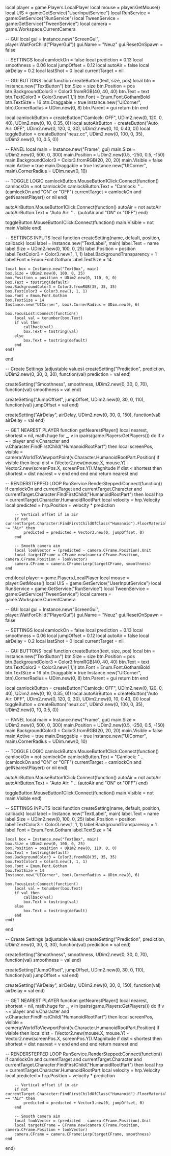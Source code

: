 local player = game.Players.LocalPlayer
local mouse = player:GetMouse()
local UIS = game:GetService("UserInputService")
local RunService = game:GetService("RunService")
local TweenService = game:GetService("TweenService")
local camera = game.Workspace.CurrentCamera

-- GUI
local gui = Instance.new("ScreenGui", player:WaitForChild("PlayerGui"))
gui.Name = "Neuz"
gui.ResetOnSpawn = false

-- SETTINGS
local camlockOn = false
local prediction = 0.13
local smoothness = 0.06
local jumpOffset = 0.12
local autoAir = false
local airDelay = 0.2
local lastShot = 0
local currentTarget = nil

-- GUI BUTTONS
local function createButton(text, size, pos)
	local btn = Instance.new("TextButton")
	btn.Size = size
	btn.Position = pos
	btn.BackgroundColor3 = Color3.fromRGB(40, 40, 40)
	btn.Text = text
	btn.TextColor3 = Color3.new(1,1,1)
	btn.Font = Enum.Font.GothamBold
	btn.TextSize = 16
	btn.Draggable = true
	Instance.new("UICorner", btn).CornerRadius = UDim.new(0, 8)
	btn.Parent = gui
	return btn
end

local camlockButton = createButton("Camlock: OFF", UDim2.new(0, 120, 0, 40), UDim2.new(0, 10, 0.35, 0))
local autoAirButton = createButton("Auto Air: OFF", UDim2.new(0, 120, 0, 30), UDim2.new(0, 10, 0.43, 0))
local toggleButton = createButton("neuz.cc", UDim2.new(0, 100, 0, 35), UDim2.new(0, 10, 0.5, 0))

-- PANEL
local main = Instance.new("Frame", gui)
main.Size = UDim2.new(0, 500, 0, 300)
main.Position = UDim2.new(0.5, -250, 0.5, -150)
main.BackgroundColor3 = Color3.fromRGB(20, 20, 20)
main.Visible = false
main.Active = true
main.Draggable = true
Instance.new("UICorner", main).CornerRadius = UDim.new(0, 10)

-- TOGGLE LOGIC
camlockButton.MouseButton1Click:Connect(function()
	camlockOn = not camlockOn
	camlockButton.Text = "Camlock: " .. (camlockOn and "ON" or "OFF")
	currentTarget = camlockOn and getNearestPlayer() or nil
end)

autoAirButton.MouseButton1Click:Connect(function()
	autoAir = not autoAir
	autoAirButton.Text = "Auto Air: " .. (autoAir and "ON" or "OFF")
end)

toggleButton.MouseButton1Click:Connect(function()
	main.Visible = not main.Visible
end)

-- SETTINGS INPUTS
local function createSetting(name, default, position, callback)
	local label = Instance.new("TextLabel", main)
	label.Text = name
	label.Size = UDim2.new(0, 100, 0, 25)
	label.Position = position
	label.TextColor3 = Color3.new(1, 1, 1)
	label.BackgroundTransparency = 1
	label.Font = Enum.Font.Gotham
	label.TextSize = 14

	local box = Instance.new("TextBox", main)
	box.Size = UDim2.new(0, 100, 0, 25)
	box.Position = position + UDim2.new(0, 110, 0, 0)
	box.Text = tostring(default)
	box.BackgroundColor3 = Color3.fromRGB(35, 35, 35)
	box.TextColor3 = Color3.new(1, 1, 1)
	box.Font = Enum.Font.Gotham
	box.TextSize = 14
	Instance.new("UICorner", box).CornerRadius = UDim.new(0, 6)

	box.FocusLost:Connect(function()
		local val = tonumber(box.Text)
		if val then
			callback(val)
			box.Text = tostring(val)
		else
			box.Text = tostring(default)
		end
	end)
end

-- Create Settings (adjustable values)
createSetting("Prediction", prediction, UDim2.new(0, 30, 0, 30), function(val)
	prediction = val
end)

createSetting("Smoothness", smoothness, UDim2.new(0, 30, 0, 70), function(val)
	smoothness = val
end)

createSetting("JumpOffset", jumpOffset, UDim2.new(0, 30, 0, 110), function(val)
	jumpOffset = val
end)

createSetting("AirDelay", airDelay, UDim2.new(0, 30, 0, 150), function(val)
	airDelay = val
end)

-- GET NEAREST PLAYER
function getNearestPlayer()
	local nearest, shortest = nil, math.huge
	for _, v in ipairs(game.Players:GetPlayers()) do
		if v ~= player and v.Character and v.Character:FindFirstChild("HumanoidRootPart") then
			local screenPos, visible = camera:WorldToViewportPoint(v.Character.HumanoidRootPart.Position)
			if visible then
				local dist = (Vector2.new(mouse.X, mouse.Y) - Vector2.new(screenPos.X, screenPos.Y)).Magnitude
				if dist < shortest then
					shortest = dist
					nearest = v
				end
			end
		end
	end
	return nearest
end

-- RENDERSTEPPED LOOP
RunService.RenderStepped:Connect(function()
	if camlockOn and currentTarget and currentTarget.Character and currentTarget.Character:FindFirstChild("HumanoidRootPart") then
		local hrp = currentTarget.Character.HumanoidRootPart
		local velocity = hrp.Velocity
		local predicted = hrp.Position + velocity * prediction

		-- Vertical offset if in air
		if not currentTarget.Character:FindFirstChildOfClass("Humanoid").FloorMaterial.Name ~= "Air" then
			predicted = predicted + Vector3.new(0, jumpOffset, 0)
		end

		-- Smooth camera aim
		local lookVector = (predicted - camera.CFrame.Position).Unit
		local targetCFrame = CFrame.new(camera.CFrame.Position, camera.CFrame.Position + lookVector)
		camera.CFrame = camera.CFrame:Lerp(targetCFrame, smoothness)
	end
end)local player = game.Players.LocalPlayer
local mouse = player:GetMouse()
local UIS = game:GetService("UserInputService")
local RunService = game:GetService("RunService")
local TweenService = game:GetService("TweenService")
local camera = game.Workspace.CurrentCamera

-- GUI
local gui = Instance.new("ScreenGui", player:WaitForChild("PlayerGui"))
gui.Name = "Neuz"
gui.ResetOnSpawn = false

-- SETTINGS
local camlockOn = false
local prediction = 0.13
local smoothness = 0.06
local jumpOffset = 0.12
local autoAir = false
local airDelay = 0.2
local lastShot = 0
local currentTarget = nil

-- GUI BUTTONS
local function createButton(text, size, pos)
	local btn = Instance.new("TextButton")
	btn.Size = size
	btn.Position = pos
	btn.BackgroundColor3 = Color3.fromRGB(40, 40, 40)
	btn.Text = text
	btn.TextColor3 = Color3.new(1,1,1)
	btn.Font = Enum.Font.GothamBold
	btn.TextSize = 16
	btn.Draggable = true
	Instance.new("UICorner", btn).CornerRadius = UDim.new(0, 8)
	btn.Parent = gui
	return btn
end

local camlockButton = createButton("Camlock: OFF", UDim2.new(0, 120, 0, 40), UDim2.new(0, 10, 0.35, 0))
local autoAirButton = createButton("Auto Air: OFF", UDim2.new(0, 120, 0, 30), UDim2.new(0, 10, 0.43, 0))
local toggleButton = createButton("neuz.cc", UDim2.new(0, 100, 0, 35), UDim2.new(0, 10, 0.5, 0))

-- PANEL
local main = Instance.new("Frame", gui)
main.Size = UDim2.new(0, 500, 0, 300)
main.Position = UDim2.new(0.5, -250, 0.5, -150)
main.BackgroundColor3 = Color3.fromRGB(20, 20, 20)
main.Visible = false
main.Active = true
main.Draggable = true
Instance.new("UICorner", main).CornerRadius = UDim.new(0, 10)

-- TOGGLE LOGIC
camlockButton.MouseButton1Click:Connect(function()
	camlockOn = not camlockOn
	camlockButton.Text = "Camlock: " .. (camlockOn and "ON" or "OFF")
	currentTarget = camlockOn and getNearestPlayer() or nil
end)

autoAirButton.MouseButton1Click:Connect(function()
	autoAir = not autoAir
	autoAirButton.Text = "Auto Air: " .. (autoAir and "ON" or "OFF")
end)

toggleButton.MouseButton1Click:Connect(function()
	main.Visible = not main.Visible
end)

-- SETTINGS INPUTS
local function createSetting(name, default, position, callback)
	local label = Instance.new("TextLabel", main)
	label.Text = name
	label.Size = UDim2.new(0, 100, 0, 25)
	label.Position = position
	label.TextColor3 = Color3.new(1, 1, 1)
	label.BackgroundTransparency = 1
	label.Font = Enum.Font.Gotham
	label.TextSize = 14

	local box = Instance.new("TextBox", main)
	box.Size = UDim2.new(0, 100, 0, 25)
	box.Position = position + UDim2.new(0, 110, 0, 0)
	box.Text = tostring(default)
	box.BackgroundColor3 = Color3.fromRGB(35, 35, 35)
	box.TextColor3 = Color3.new(1, 1, 1)
	box.Font = Enum.Font.Gotham
	box.TextSize = 14
	Instance.new("UICorner", box).CornerRadius = UDim.new(0, 6)

	box.FocusLost:Connect(function()
		local val = tonumber(box.Text)
		if val then
			callback(val)
			box.Text = tostring(val)
		else
			box.Text = tostring(default)
		end
	end)
end

-- Create Settings (adjustable values)
createSetting("Prediction", prediction, UDim2.new(0, 30, 0, 30), function(val)
	prediction = val
end)

createSetting("Smoothness", smoothness, UDim2.new(0, 30, 0, 70), function(val)
	smoothness = val
end)

createSetting("JumpOffset", jumpOffset, UDim2.new(0, 30, 0, 110), function(val)
	jumpOffset = val
end)

createSetting("AirDelay", airDelay, UDim2.new(0, 30, 0, 150), function(val)
	airDelay = val
end)

-- GET NEAREST PLAYER
function getNearestPlayer()
	local nearest, shortest = nil, math.huge
	for _, v in ipairs(game.Players:GetPlayers()) do
		if v ~= player and v.Character and v.Character:FindFirstChild("HumanoidRootPart") then
			local screenPos, visible = camera:WorldToViewportPoint(v.Character.HumanoidRootPart.Position)
			if visible then
				local dist = (Vector2.new(mouse.X, mouse.Y) - Vector2.new(screenPos.X, screenPos.Y)).Magnitude
				if dist < shortest then
					shortest = dist
					nearest = v
				end
			end
		end
	end
	return nearest
end

-- RENDERSTEPPED LOOP
RunService.RenderStepped:Connect(function()
	if camlockOn and currentTarget and currentTarget.Character and currentTarget.Character:FindFirstChild("HumanoidRootPart") then
		local hrp = currentTarget.Character.HumanoidRootPart
		local velocity = hrp.Velocity
		local predicted = hrp.Position + velocity * prediction

		-- Vertical offset if in air
		if not currentTarget.Character:FindFirstChildOfClass("Humanoid").FloorMaterial.Name ~= "Air" then
			predicted = predicted + Vector3.new(0, jumpOffset, 0)
		end

		-- Smooth camera aim
		local lookVector = (predicted - camera.CFrame.Position).Unit
		local targetCFrame = CFrame.new(camera.CFrame.Position, camera.CFrame.Position + lookVector)
		camera.CFrame = camera.CFrame:Lerp(targetCFrame, smoothness)
	end
end)
